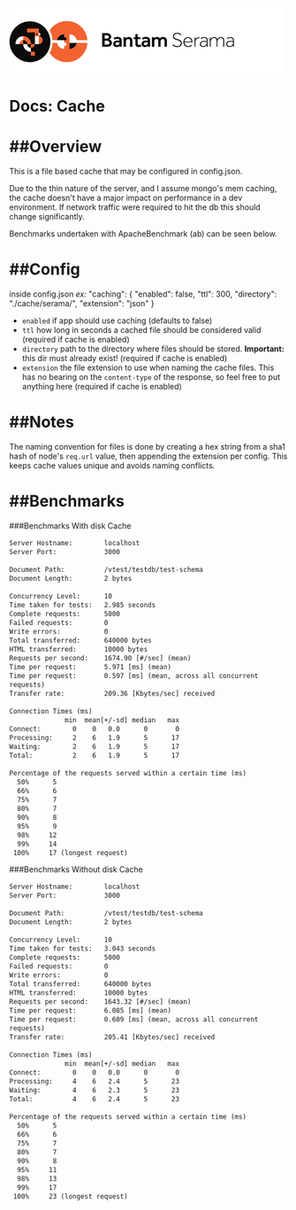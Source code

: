 ![Serama](../serama.png)

Docs: Cache
========

##Overview
========

This is a file based cache that may be configured in config.json.

Due to the thin nature of the server, and I assume mongo's mem caching, the cache doesn't have a major impact on performance in a dev environment. If network traffic were required to hit the db this should change significantly.

Benchmarks undertaken with ApacheBenchmark (ab) can be seen below.

##Config
======

inside config.json *ex:* 
    "caching": {
        "enabled": false,
        "ttl": 300,
        "directory": "./cache/serama/",
        "extension": "json"
    }

  - `enabled` if app should use caching (defaults to false)
  - `ttl` how long in seconds a cached file should be considered valid (required if cache is enabled)
  - `directory` path to the directory where files should be stored. **Important:** this dir must already exist! (required if cache is enabled)
  - `extension` the file extension to use when naming the cache files. This has no bearing on the `content-type` of the response, so feel free to put anything here (required if cache is enabled)

##Notes
=====

The naming convention for files is done by creating a hex string from a sha1 hash of node's `req.url` value, then appending the extension per config. This keeps cache values unique and avoids naming conflicts.

##Benchmarks
==========

###Benchmarks With disk Cache

    Server Hostname:        localhost
    Server Port:            3000

    Document Path:          /vtest/testdb/test-schema
    Document Length:        2 bytes

    Concurrency Level:      10
    Time taken for tests:   2.985 seconds
    Complete requests:      5000
    Failed requests:        0
    Write errors:           0
    Total transferred:      640000 bytes
    HTML transferred:       10000 bytes
    Requests per second:    1674.90 [#/sec] (mean)
    Time per request:       5.971 [ms] (mean)
    Time per request:       0.597 [ms] (mean, across all concurrent requests)
    Transfer rate:          209.36 [Kbytes/sec] received

    Connection Times (ms)
                  min  mean[+/-sd] median   max
    Connect:        0    0   0.0      0       0
    Processing:     2    6   1.9      5      17
    Waiting:        2    6   1.9      5      17
    Total:          2    6   1.9      5      17

    Percentage of the requests served within a certain time (ms)
      50%      5
      66%      6
      75%      7
      80%      7
      90%      8
      95%      9
      98%     12
      99%     14
     100%     17 (longest request)

###Benchmarks Without disk Cache

    Server Hostname:        localhost
    Server Port:            3000

    Document Path:          /vtest/testdb/test-schema
    Document Length:        2 bytes

    Concurrency Level:      10
    Time taken for tests:   3.043 seconds
    Complete requests:      5000
    Failed requests:        0
    Write errors:           0
    Total transferred:      640000 bytes
    HTML transferred:       10000 bytes
    Requests per second:    1643.32 [#/sec] (mean)
    Time per request:       6.085 [ms] (mean)
    Time per request:       0.609 [ms] (mean, across all concurrent requests)
    Transfer rate:          205.41 [Kbytes/sec] received

    Connection Times (ms)
                  min  mean[+/-sd] median   max
    Connect:        0    0   0.0      0       0
    Processing:     4    6   2.4      5      23
    Waiting:        4    6   2.3      5      23
    Total:          4    6   2.4      5      23

    Percentage of the requests served within a certain time (ms)
      50%      5
      66%      6
      75%      7
      80%      7
      90%      8
      95%     11
      98%     13
      99%     17
     100%     23 (longest request)